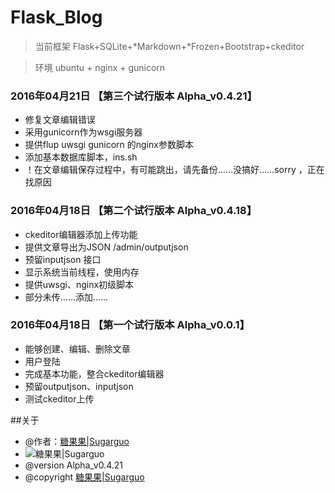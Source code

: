 # Flask_Blog


> 当前框架  Flask+SQLite+*Markdown+*Frozen+Bootstrap+ckeditor

> 环境 ubuntu + nginx + gunicorn 


### 2016年04月21日 【第三个试行版本  Alpha_v0.4.21】

* 修复文章编辑错误
* 采用gunicorn作为wsgi服务器
* 提供flup uwsgi gunicorn 的nginx参数脚本
* 添加基本数据库脚本，ins.sh
* ！在文章编辑保存过程中，有可能跳出，请先备份……没搞好……sorry
，正在找原因

### 2016年04月18日 【第二个试行版本  Alpha_v0.4.18】

* ckeditor编辑器添加上传功能
* 提供文章导出为JSON  /admin/outputjson
* 预留inputjson 接口
* 显示系统当前线程，使用内存
* 提供uwsgi、nginx初级脚本
* 部分未传……添加……


### 2016年04月18日 【第一个试行版本  Alpha_v0.0.1】

* 能够创建、编辑、删除文章
* 用户登陆
* 完成基本功能，整合ckeditor编辑器
* 预留outputjson、inputjson
* 测试ckeditor上传

##关于

* @作者：[糖果果|Sugarguo](http://www.sugarguo.com/)
* ![糖果果|Sugarguo](http://7xignn.com1.z0.glb.clouddn.com/LOGO.png)
* @version    	Alpha_v0.4.21
* @copyright    [糖果果|Sugarguo](http://www.sugarguo.com/)

